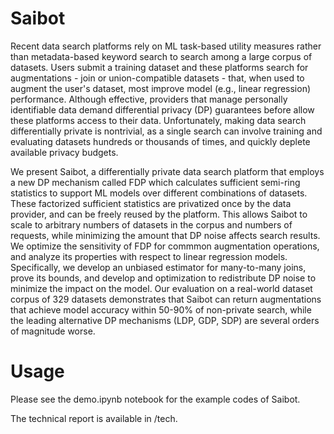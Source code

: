 # Saibot

Recent data search platforms rely on ML task-based utility measures rather than metadata-based keyword search to search among a large corpus of datasets. Users submit a training dataset and  these platforms search for augmentations - join or union-compatible datasets - that, when used to augment the user's dataset, most improve model (e.g., linear regression) performance. Although effective, providers that manage personally identifiable data demand differential privacy (DP) guarantees before allow these platforms access to their data.   Unfortunately, making data search differentially private is nontrivial, as a single search can involve training and evaluating datasets hundreds or thousands of times, and quickly deplete available privacy budgets.  


We present Saibot, a differentially private data search platform that employs a new DP mechanism called FDP which calculates sufficient semi-ring statistics to support ML models over different combinations of datasets. These factorized sufficient statistics are privatized once by the data provider, and can be freely reused by the platform. This allows Saibot to scale to arbitrary numbers of datasets in the corpus and numbers of requests, while minimizing the amount that DP noise affects search results. We optimize the sensitivity of FDP for commmon augmentation operations, and analyze its properties with respect to linear regression models.  Specifically, we develop an unbiased estimator for many-to-many joins, prove its bounds, and develop  and optimization to redistribute DP noise to minimize the impact on the model. Our evaluation on a real-world dataset corpus of $329$ datasets demonstrates that Saibot can return augmentations that achieve model accuracy within 50-90% of non-private search, while the leading alternative DP mechanisms (LDP, GDP, SDP) are several orders of magnitude worse.


# Usage

Please see the demo.ipynb notebook for the example codes of Saibot.

The technical report is available in /tech.
